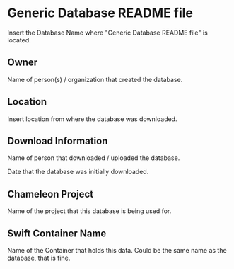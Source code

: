 Generic Database README file
============================

   Insert the Database Name where "Generic Database README file" is located.

## Owner ##

   Name of person(s) / organization that created the database.

## Location ##

   Insert location from where the database was downloaded.
   
## Download Information ##

   Name of person that downloaded / uploaded the database.
   
   Date that the database was initially downloaded.
   
## Chameleon Project ##

   Name of the project that this database is being used for.
   
## Swift Container Name ##

   Name of the Container that holds this data. Could be the same name as the database, that is fine.
